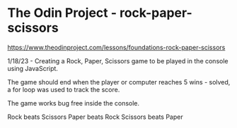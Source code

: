 # The Odin Project - rock-paper-scissors
https://www.theodinproject.com/lessons/foundations-rock-paper-scissors

1/18/23 - Creating a Rock, Paper, Scissors game to be played in the console using JavaScript.

The game should end when the player or computer reaches 5 wins - solved, a for loop was used to track the score.

The game works bug free inside the console.


Rock beats Scissors
Paper beats Rock
Scissors beats Paper